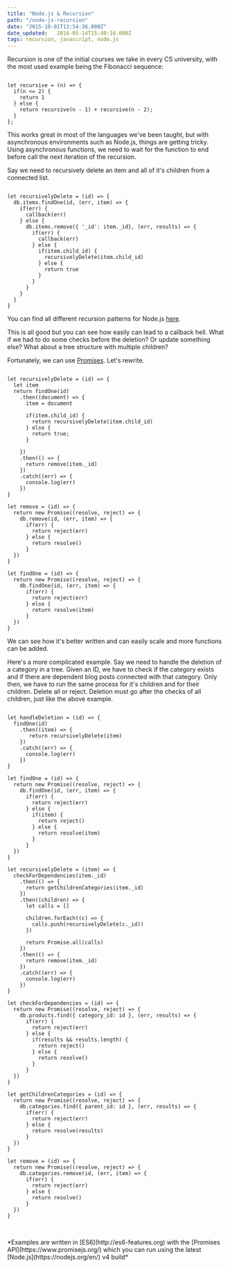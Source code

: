 ```yaml
---
title: "Node.js & Recursion"
path: "/node-js-recursion"
date: "2015-10-01T13:54:36.000Z"
date_updated:   2016-05-14T15:40:16.000Z
tags: recursion, javascript, node.js
---
```


Recursion is one of the initial courses we take in every CS university, with the most used example being the Fibonacci sequence:

<pre><code class="javascript">
let recursive = (n) => {
  if(n <= 2) {
    return 1
  } else {
    return recursive(n - 1) + recursive(n - 2);
  }
};
</code></pre>

This works great in most of the languages we've been taught, but with asynchronous environments such as Node.js, things are getting tricky. Using asynchronous functions, we need to wait for the function to end before call the next iteration of the recursion.

Say we need to recursively delete an item and all of it's children from a connected list.

<pre><code class="javascript">
let recursivelyDelete = (id) => {
  db.items.findOne(id, (err, item) => {
    if(err) {
      callback(err)
    } else {
      db.items.remove({ '_id': item._id}, (err, results) => {
        if(err) {
          callback(err)
        } else {
          if(item.child_id) {
            recursivelyDelete(item.child_id)
          } else {
            return true
          }
        }
      }
    }
  }
}
</code></pre>

You can find all different recursion patterns for Node.js [here](http://metaduck.com/01-asynchronous-iteration-patterns.html).

This is all good but you can see how easily can lead to a callback hell. What if we had to do some checks before the deletion? Or update something else? What about a tree structure with multiple children?

Fortunately, we can use [Promises](https://www.promisejs.org/). Let's rewrite.
<pre><code class="javascript">
let recursivelyDelete = (id) => {
  let item
  return findOne(id)
    .then((document) => {
      item = document

      if(item.child_id) {
        return recursivelyDelete(item.child_id)
      } else {
        return true;
      }

    })
    .then(() => {
      return remove(item._id)
    })
    .catch((err) => {
      console.log(err)
    })
}

let remove = (id) => {
  return new Promise((resolve, reject) => {
    db.remove(id, (err, item) => {
      if(err) {
        return reject(err)
      } else {
        return resolve()
      }
  })
}

let findOne = (id) => {
  return new Promise((resolve, reject) => {
    db.findOne(id, (err, item) => {
      if(err) {
        return reject(err)
      } else {
        return resolve(item)
      }
  })
}
</code></pre>

We can see how it's better written and can easily scale and more functions can be added.

Here's a more complicated example. Say we need to handle the deletion of a category in a tree. Given an ID, we have to check if the category exists and if there are dependent blog posts connected with that category. Only then, we have to run the same process for it's children and for their children. Delete all or reject. Deletion must go after the checks of all children, just like the above example.

<pre><code class="javascript">
let handleDeletion = (id) => {
  findOne(id)
    .then((item) => {
       return recursivelyDelete(item)
    })
    .catch((err) => {
      console.log(err)
    })
}

let findOne = (id) => {
  return new Promise((resolve, reject) => {
    db.findOne(id, (err, item) => {
      if(err) {
        return reject(err)
      } else {
        if(item) {
          return reject()
        } else {
          return resolve(item)
        }
      }
  })
}

let recursivelyDelete = (item) => {
  checkForDependencies(item._id)
    .then(() => {
      return getChildrenCategories(item._id)
    })
    .then((children) => {
      let calls = []

      children.forEach((c) => {
        calls.push(recursivelyDelete(c._id))
      })

      return Promise.all(calls)
    })
    .then(() => {
      return remove(item._id)
    })
    .catch((err) => {
      console.log(err)
    })
}

let checkForDependencies = (id) => {
  return new Promise((resolve, reject) => {
    db.products.find({ category_id: id }, (err, results) => {
      if(err) {
        return reject(err)
      } else {
        if(results && results.length) {
          return reject()
        } else {
          return resolve()
        }
      }
  })
}

let getChildrenCategories = (id) => {
  return new Promise((resolve, reject) => {
    db.categories.find({ parent_id: id }, (err, results) => {
      if(err) {
        return reject(err)
      } else {
        return resolve(results)
      }
  })
}

let remove = (id) => {
  return new Promise((resolve, reject) => {
    db.categories.remove(id, (err, item) => {
      if(err) {
        return reject(err)
      } else {
        return resolve()
      }
  })
}

</code></pre>
<br/>
*Examples are written in [ES6](http://es6-features.org) with the [Promises API](https://www.promisejs.org/) which you can run using the latest [Node.js](https://nodejs.org/en/) v4 build*
<br/>
